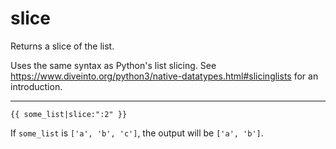 # slice

Returns a slice of the list.

Uses the same syntax as Python's list slicing. See https://www.diveinto.org/python3/native-datatypes.html#slicinglists for an introduction.

---

```htmldjango
{{ some_list|slice:":2" }}
```

If `some_list` is `['a', 'b', 'c']`, the output will be `['a', 'b']`.

